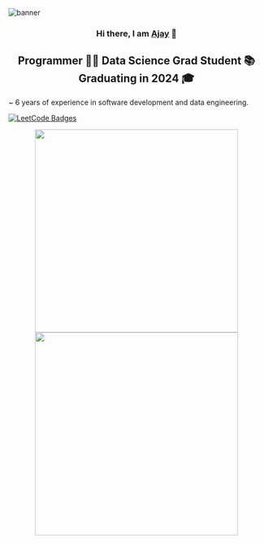 <p align=”center”>

<img src="https://user-images.githubusercontent.com/24907339/220115219-10984759-cee9-427c-b700-9fd9cb91662c.png" alt="banner">

</p>

<h3 align="center">
  Hi there, I am <a href="https://ajaykarthick.com/" target="_blank" rel="noreferrer">Ajay</a> 👋 
</h3>
 
<h2 align="center">
  Programmer 👨‍💻 Data Science Grad Student 📚 Graduating in 2024 🎓
</h2>

~ 6 years of experience in software development and data engineering. 

<a href="https://leetcode.com/iajaykarthick/" ><img src="https://img.shields.io/badge/-LeetCode-FFA116?style=for-the-badge&logo=LeetCode&logoColor=black" alt="LeetCode Badges"/></a>

<p align = "center">
  <img src = "https://github-readme-stats.vercel.app/api?username=iajaykarthick&show_icons=true&theme=bear" width = 400>
  <img src = "https://github-readme-streak-stats.herokuapp.com?user=iajaykarthick&theme=dark&hide_border=true" width = 400>
 </p>
